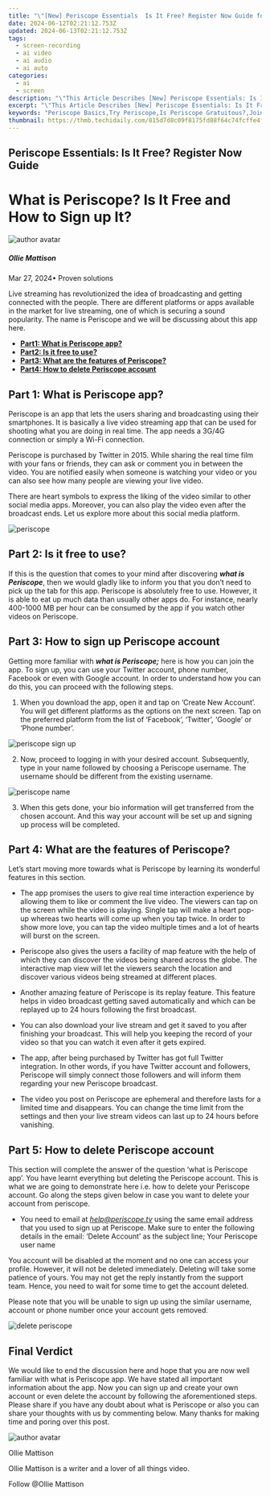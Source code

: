 ```yaml
---
title: "\"[New] Periscope Essentials  Is It Free? Register Now Guide for 2024\""
date: 2024-06-12T02:21:12.753Z
updated: 2024-06-13T02:21:12.753Z
tags: 
  - screen-recording
  - ai video
  - ai audio
  - ai auto
categories: 
  - ai
  - screen
description: "\"This Article Describes [New] Periscope Essentials: Is It Free? Register Now Guide for 2024\""
excerpt: "\"This Article Describes [New] Periscope Essentials: Is It Free? Register Now Guide for 2024\""
keywords: "Periscope Basics,Try Periscope,Is Periscope Gratuitous?,Join Periscope,Learn Periscope Tips,Free Periscope Guide,Register Periscope"
thumbnail: https://thmb.techidaily.com/815d7d8c09f8175fd88f64c74fcffe4ff27128461391bb250305d7aa226764d0.jpg
---
```


## Periscope Essentials: Is It Free? Register Now Guide

# What is Periscope? Is It Free and How to Sign up It?

![author avatar](https://images.wondershare.com/filmora/article-images/ollie-mattison.jpg)

##### Ollie Mattison

 Mar 27, 2024• Proven solutions

 Live streaming has revolutionized the idea of broadcasting and getting connected with the people. There are different platforms or apps available in the market for live streaming, one of which is securing a sound popularity. The name is Periscope and we will be discussing about this app here.

* [**Part1: What is Periscope app?**](#part1)
* [**Part2: Is it free to use?**](#part2)
* [**Part3: What are the features of Periscope?**](#part3)
* [**Part4: How to delete Periscope account**](#part4)

## Part 1: What is Periscope app?

 Periscope is an app that lets the users sharing and broadcasting using their smartphones. It is basically a live video streaming app that can be used for shooting what you are doing in real time. The app needs a 3G/4G connection or simply a Wi-Fi connection.

 Periscope is purchased by Twitter in 2015\. While sharing the real time film with your fans or friends, they can ask or comment you in between the video. You are notified easily when someone is watching your video or you can also see how many people are viewing your live video.

 There are heart symbols to express the liking of the video similar to other social media apps. Moreover, you can also play the video even after the broadcast ends. Let us explore more about this social media platform.

![periscope](https://images.wondershare.com/filmora/article-images/periscope.JPG)

## Part 2: Is it free to use?

 If this is the question that comes to your mind after discovering **_what is Periscope_**, then we would gladly like to inform you that you don’t need to pick up the tab for this app. Periscope is absolutely free to use. However, it is able to eat up much data than usually other apps do. For instance, nearly 400-1000 MB per hour can be consumed by the app if you watch other videos on Periscope.

## Part 3: How to sign up Periscope account

 Getting more familiar with **_what is Periscope;_** here is how you can join the app. To sign up, you can use your Twitter account, phone number, Facebook or even with Google account. In order to understand how you can do this, you can proceed with the following steps.

1. When you download the app, open it and tap on ‘Create New Account’. You will get different platforms as the options on the next screen. Tap on the preferred platform from the list of ‘Facebook’, ‘Twitter’, ‘Google’ or ‘Phone number’.
  
![periscope sign up](https://images.wondershare.com/filmora/article-images/periscope-sign-up.JPG)

2. Now, proceed to logging in with your desired account. Subsequently, type in your name followed by choosing a Periscope username. The username should be different from the existing username.
  
![periscope name](https://images.wondershare.com/filmora/article-images/periscope-name.JPG)

3. When this gets done, your bio information will get transferred from the chosen account. And this way your account will be set up and signing up process will be completed.

## Part 4: What are the features of Periscope?

 Let’s start moving more towards what is Periscope by learning its wonderful features in this section.

* The app promises the users to give real time interaction experience by allowing them to like or comment the live video. The viewers can tap on the screen while the video is playing. Single tap will make a heart pop-up whereas two hearts will come up when you tap twice. In order to show more love, you can tap the video multiple times and a lot of hearts will burst on the screen.
  
* Periscope also gives the users a facility of map feature with the help of which they can discover the videos being shared across the globe. The interactive map view will let the viewers search the location and discover various videos being streamed at different places.
  
* Another amazing feature of Periscope is its replay feature. This feature helps in video broadcast getting saved automatically and which can be replayed up to 24 hours following the first broadcast.
  
* You can also download your live stream and get it saved to you after finishing your broadcast. This will help you keeping the record of your video so that you can watch it even after it gets expired.
  
* The app, after being purchased by Twitter has got full Twitter integration. In other words, if you have Twitter account and followers, Periscope will simply connect those followers and will inform them regarding your new Periscope broadcast.
  
* The video you post on Periscope are ephemeral and therefore lasts for a limited time and disappears. You can change the time limit from the settings and then your live stream videos can last up to 24 hours before vanishing.

## Part 5: How to delete Periscope account

 This section will complete the answer of the question ‘what is Periscope app’. You have learnt everything but deleting the Periscope account. This is what we are going to demonstrate here i.e. how to delete your Periscope account. Go along the steps given below in case you want to delete your account from periscope.

* You need to email at [_help@periscope.tv_](mailto:help@periscope.tv) using the same email address that you used to sign up at Periscope. Make sure to enter the following details in the email: ‘Delete Account’ as the subject line; Your Periscope user name
  
 You account will be disabled at the moment and no one can access your profile. However, it will not be deleted immediately. Deleting will take some patience of yours. You may not get the reply instantly from the support team. Hence, you need to wait for some time to get the account deleted.

 Please note that you will be unable to sign up using the similar username, account or phone number once your account gets removed.

![delete periscope](https://images.wondershare.com/filmora/article-images/delete-periscope-account.JPG)

## Final Verdict

 We would like to end the discussion here and hope that you are now well familiar with what is Periscope app. We have stated all important information about the app. Now you can sign up and create your own account or even delete the account by following the aforementioned steps. Please share if you have any doubt about what is Periscope or also you can share your thoughts with us by commenting below. Many thanks for making time and poring over this post.

![author avatar](https://images.wondershare.com/filmora/article-images/ollie-mattison.jpg)

Ollie Mattison

Ollie Mattison is a writer and a lover of all things video.

Follow @Ollie Mattison


<ins class="adsbygoogle"
     style="display:block"
     data-ad-format="autorelaxed"
     data-ad-client="ca-pub-7571918770474297"
     data-ad-slot="1223367746"></ins>



<ins class="adsbygoogle"
     style="display:block"
     data-ad-client="ca-pub-7571918770474297"
     data-ad-slot="8358498916"
     data-ad-format="auto"
     data-full-width-responsive="true"></ins>



